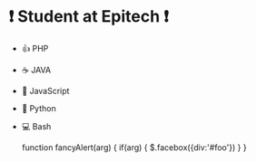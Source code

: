 # :exclamation: Student at Epitech :exclamation:

* :+1: PHP
* :coffee: JAVA
* :bell: JavaScript
* :snake: Python
* :computer: Bash

    function fancyAlert(arg) {
      if(arg) {
        $.facebox({div:'#foo'})
      }
    }